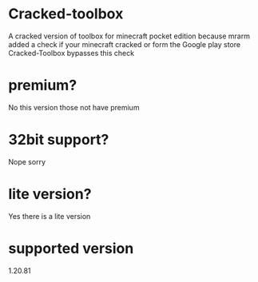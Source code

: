 # Cracked-toolbox
A cracked version of toolbox for minecraft pocket edition because mrarm added a check if your minecraft cracked or form the Google play store Cracked-Toolbox bypasses this check 
# premium? 
No this version those not have premium
# 32bit support? 
Nope sorry 
# lite version? 
Yes there is a lite version
# supported version
1.20.81
